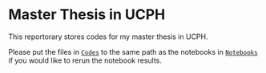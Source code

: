 # Master Thesis in UCPH

This reportorary stores codes for my master thesis in UCPH.


Please put the files in [```Codes```](https://github.com/hejj16/UCPH_Master_Thesis/tree/main/Codes) to the same path as the notebooks in [```Notebooks```](https://github.com/hejj16/UCPH_Master_Thesis/tree/main/Notebooks) if you would like to rerun the notebook results.

